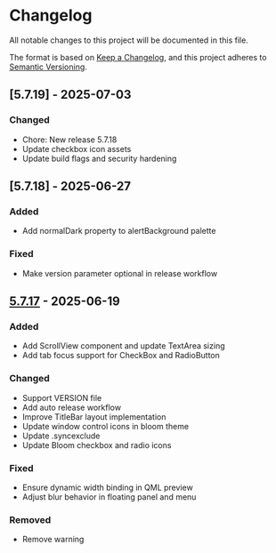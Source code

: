 # Changelog

All notable changes to this project will be documented in this file.

The format is based on [Keep a Changelog](https://keepachangelog.com/en/1.0.0/),
and this project adheres to [Semantic Versioning](https://semver.org/spec/v2.0.0.html).

## [5.7.19] - 2025-07-03

### Changed

- Chore: New release 5.7.18
- Update checkbox icon assets
- Update build flags and security hardening

## [5.7.18] - 2025-06-27

### Added

- Add normalDark property to alertBackground palette

### Fixed

- Make version parameter optional in release workflow

## [5.7.17] - 2025-06-19

### Added

- Add ScrollView component and update TextArea sizing
- Add tab focus support for CheckBox and RadioButton

### Changed

- Support VERSION file
- Add auto release workflow
- Improve TitleBar layout implementation
- Update window control icons in bloom theme
- Update .syncexclude
- Update Bloom checkbox and radio icons

### Fixed

- Ensure dynamic width binding in QML preview
- Adjust blur behavior in floating panel and menu

### Removed

- Remove warning

[5.7.17]: https://github.com/linuxdeepin/dtkdeclarative/compare/5.7.16..5.7.17

<!-- generated by git-cliff -->
